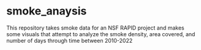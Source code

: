 # smoke_anaysis
This repository takes smoke data for an NSF RAPID project and makes some visuals that attempt to analyze the smoke density, area covered, and number of days through time between 2010-2022
